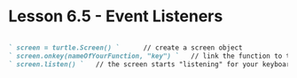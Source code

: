 # Lesson 6.5 - Event Listeners

```markdown

` screen = turtle.Screen() `      // create a screen object
` screen.onkey(nameOfYourFunction, "key") `   // link the function to the keys
` screen.listen() `   // the screen starts "listening" for your keyboard input

```
